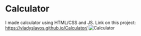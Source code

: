 # Calculator
I made calculator using HTML/CSS and JS.
Link on this project: https://vladyslavos.github.io/Calculator/
![Calculator](https://user-images.githubusercontent.com/67589338/102226633-47593080-3ef1-11eb-9c8a-909fdb0d6f24.png)
